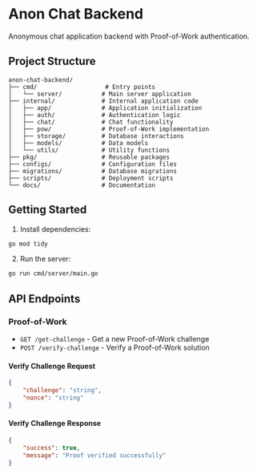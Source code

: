# Anon Chat Backend

Anonymous chat application backend with Proof-of-Work authentication.

## Project Structure

```
anon-chat-backend/
├── cmd/                   # Entry points
│   └── server/           # Main server application
├── internal/             # Internal application code
│   ├── app/              # Application initialization
│   ├── auth/             # Authentication logic
│   ├── chat/             # Chat functionality
│   ├── pow/              # Proof-of-Work implementation
│   ├── storage/          # Database interactions
│   ├── models/           # Data models
│   └── utils/            # Utility functions
├── pkg/                  # Reusable packages
├── configs/              # Configuration files
├── migrations/           # Database migrations
├── scripts/              # Deployment scripts
└── docs/                 # Documentation
```

## Getting Started

1. Install dependencies:
```bash
go mod tidy
```

2. Run the server:
```bash
go run cmd/server/main.go
```

## API Endpoints

### Proof-of-Work

- `GET /get-challenge` - Get a new Proof-of-Work challenge
- `POST /verify-challenge` - Verify a Proof-of-Work solution

#### Verify Challenge Request
```json
{
    "challenge": "string",
    "nonce": "string"
}
```

#### Verify Challenge Response
```json
{
    "success": true,
    "message": "Proof verified successfully"
}
``` 
